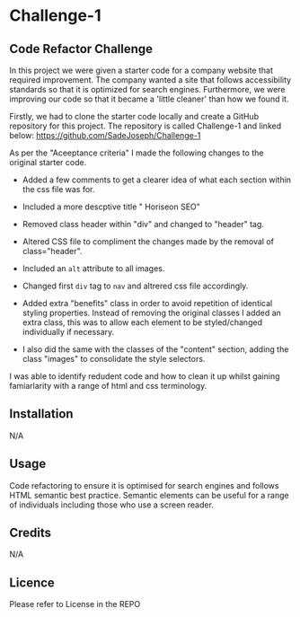 # Challenge-1

## Code Refactor Challenge
In this project we were given a starter code for a company website that required improvement. The company wanted a site that follows accessibility standards so that it is optimized for search engines. Furthermore, we were improving our code so that it became a 'little cleaner' than how we found it. 

Firstly, we had to clone the starter code locally and create a GitHub repository for this project. The repository is called Challenge-1 and linked below:
https://github.com/SadeJoseph/Challenge-1

As per the "Aceeptance criteria" I made the following changes to the original starter code. 

- Added a few comments to get a clearer idea of what each section within the css file was for. 

- Included a more descptive title " Horiseon SEO"

- Removed class header within "div" and changed to "header" tag.

- Altered CSS file to compliment the changes made by the removal of class="header". 

- Included an `alt` attribute to all images. 

- Changed first `div` tag to `nav` and altrered css file accordingly.

- Added extra "benefits" class in order to avoid repetition of identical styling properties. Instead of removing the original classes I added an extra class, this was to allow each element to be styled/changed individually if necessary. 

- I also did the same with the classes of the "content" section, adding the class "images" to consolidate the style selectors.

I was able to identify redudent code and how to clean it up whilst gaining famiarlarity with a range of html and css terminology. 

## Installation 
N/A

## Usage
Code refactoring to ensure it is optimised for search engines and follows HTML semantic best practice. Semantic elements can be useful for a range of individuals including those who use a screen reader. 

## Credits
N/A

## Licence 
Please refer to License in the REPO


##